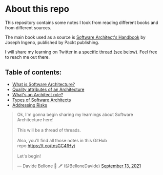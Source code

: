 # About this repo

This repository contains some notes I took from reading different books and from different sources.

The main book used as a source is [Software Architect's Handbook](https://www.packtpub.com/product/software-architect-s-handbook/9781788624060) by Joseph Ingeno, published by Packt publishing.

I will share my learning on Twitter [in a specific thread (see below)](https://twitter.com/BelloneDavide/status/1437517622938148870). Feel free to reach me out there.


## Table of contents:

- [What is Software Architecture?](./notes/001-what-is-software-architecture.md)
- [Quality attributes of an Architecture](./notes/002-quality-attributes.md)
- [What's an Architect role?](./notes/003-what-are-software-architects.md)
- [Types of Software Architects](/notes/004-software-architects-types.md)
- [Addressing Risks](/notes/005-addressing-risk.md)



<blockquote class="twitter-tweet"><p lang="en" dir="ltr">Ok, I&#39;m gonna begin sharing my learnings about Software Architecture here!<br><br>This will be a thread of threads.<br><br>Also, you&#39;ll find all those notes in this GitHub repo:<a href="https://t.co/tnsGC4fHyj">https://t.co/tnsGC4fHyj</a><br><br>Let&#39;s begin!</p>&mdash; Davide Bellone 🌊 🗡 (@BelloneDavide) <a href="https://twitter.com/BelloneDavide/status/1437517622938148870?ref_src=twsrc%5Etfw">September 13, 2021</a></blockquote> <script async src="https://platform.twitter.com/widgets.js" charset="utf-8"></script>
